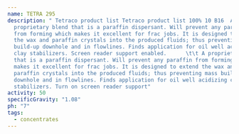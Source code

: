 ```yaml
---
name: TETRA 295
description: " Tetraco product list Tetraco product list 100% 10 B16  A
  proprietary blend that is a paraffin dispersant. Will prevent any paraffin
  from forming which makes it excellent for frac jobs. It is designed to extend
  the wax and paraffin crystals into the produced fluids; thus preventing mass
  build-up downhole and in flowlines. Finds application for oil well acidizing
  clay stabilizers. Screen reader support enabled.      \t\t A proprietary blend
  that is a paraffin dispersant. Will prevent any paraffin from forming which
  makes it excellent for frac jobs. It is designed to extend the wax and
  paraffin crystals into the produced fluids; thus preventing mass build-up
  downhole and in flowlines. Finds application for oil well acidizing clay
  stabilizers. Turn on screen reader support"
activity: 50
specificGravity: "1.08"
ph: "7"
tags:
  - concentrates
---
```

